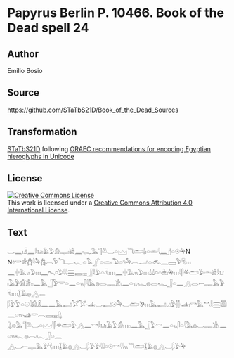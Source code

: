 # Papyrus Berlin P. 10466. Book of the Dead spell 24

## Author 

Emilio Bosio

## Source 

https://github.com/STaTbS21D/Book_of_the_Dead_Sources

## Transformation 

[STaTbS21D](https://statbs21d.github.io/) following [ORAEC recommendations for encoding Egyptian hieroglyphs in Unicode](https://github.com/oraec/recommendations-encoding-hieroglyphs)

## License 

<a rel="license" href="http://creativecommons.org/licenses/by/4.0/"><img alt="Creative Commons License" style="border-width:0" src="https://i.creativecommons.org/l/by/4.0/88x31.png" /></a><br />This work is licensed under a <a rel="license" href="http://creativecommons.org/licenses/by/4.0/">Creative Commons Attribution 4.0 International License</a>.

## Text 

<hiero><rubrum>𓂋𓈖𓏤𓏎𓈖𓎛𓂓𓏤𓄿𓅱𓀁𓊃𓏤𓀀𓈖𓆑𓅓𓊹𓌨𓂋𓏏𓈉𓆓𓂧𓌃𓏤𓏏𓏛𓇋𓈖</rubrum>𓊨𓏏𓇳𓅆N<br>
N𓏌𓎡𓀀𓆣𓇋𓅆𓆣𓂋𓅱𓆓𓊃𓆑𓏏𓄿𓂾𓏏𓏛𓏤𓅐𓏏𓄹𓅆𓂋𓂝𓏏𓃹𓈖𓈙𓅱𓄛𓏥<br>
𓈖𓏶𓅓𓏭𓅱𓏥𓈖𓍇𓏌𓅱𓇋𓇋𓈗𓈘𓈇𓃀𓎛𓅱𓏏𓄛𓏤𓏥𓈖𓏶𓅓𓏭𓅱𓏥𓍑𓍑𓏌𓏏𓇔𓏤𓅆𓏥𓇋𓋴𓋬𓂧𓅱𓏛𓀀𓎛𓂓<br>
𓏤𓄿𓅱𓀁𓀀𓊪𓈖𓅓𓃀𓅱𓎟𓏏𓈖𓏏𓏭𓋴𓇋𓅓𓐍𓂋𓊃𓀀𓏤𓈖𓏏𓏭𓆑𓐍𓂋𓆑𓃀𓏏𓈖𓂻𓂋𓍿𓊃𓅓𓅱𓄛𓏤𓏥𓆼𓄿𓐍𓂻𓂋<br>
𓆄𓅱𓅱𓏏𓇳𓇋𓀁𓏎𓈖𓈖𓅓𓂝𓅯𓅯𓊛𓂋𓂝𓇳𓅆𓂋𓂧𓌗𓏥𓅓𓂝𓈎𓅱𓂭𓂭𓊛𓏤𓎡𓅓𓎔𓎛𓈗𓏃𓈖𓏏𓏭𓊛𓎡𓂋𓈘𓈇𓊮<br>
𓊮𓊖𓅓𓊹𓌨𓂋𓏏𓈉𓇋𓋴𓋬𓂧𓅱𓂻𓈖𓎡𓎛𓂓𓏤𓄿𓅱𓀁𓏥𓊪𓈖𓅓𓃀𓅱𓎟𓈖𓏏𓏭𓋴𓏏𓇋𓅓𓐍𓂋𓊃𓀀𓏤𓈖𓏏𓏭𓆑𓐍𓂋𓆑𓃀𓏏𓈖<br>
𓂻𓂋𓍿𓊃𓅓𓅱𓄛𓏤𓏥𓆼𓄿𓐍𓂻𓂋𓆄𓅱𓅱𓇋𓇋𓏏𓇳<rubrum>𓎡𓇋𓇋𓏭𓆓𓂧</rubrum>𓆼𓄿𓐍𓂻𓂋𓆄𓅱𓅆</hiero>